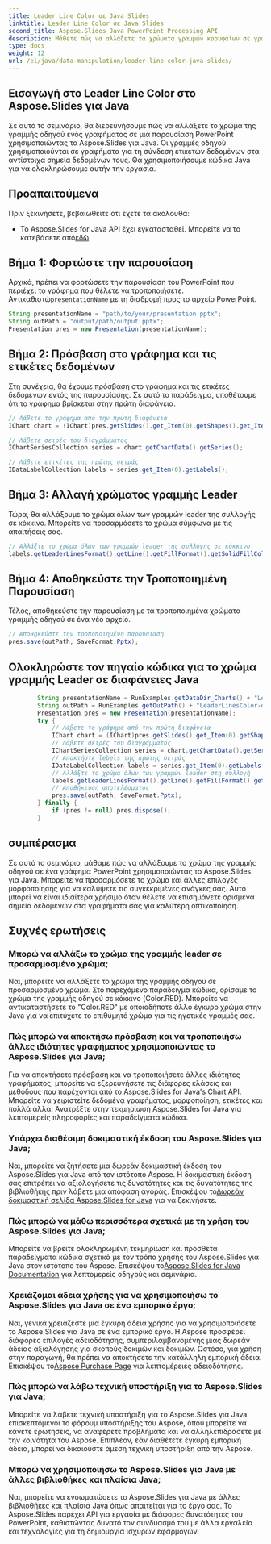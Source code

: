 ```yaml
---
title: Leader Line Color σε Java Slides
linktitle: Leader Line Color σε Java Slides
second_title: Aspose.Slides Java PowerPoint Processing API
description: Μάθετε πώς να αλλάζετε τα χρώματα γραμμών κορυφαίων σε γραφήματα PowerPoint χρησιμοποιώντας το Aspose.Slides για Java. Οδηγός βήμα προς βήμα με παραδείγματα πηγαίου κώδικα.
type: docs
weight: 12
url: /el/java/data-manipulation/leader-line-color-java-slides/
---
```


## Εισαγωγή στο Leader Line Color στο Aspose.Slides για Java

Σε αυτό το σεμινάριο, θα διερευνήσουμε πώς να αλλάξετε το χρώμα της γραμμής οδηγού ενός γραφήματος σε μια παρουσίαση PowerPoint χρησιμοποιώντας το Aspose.Slides για Java. Οι γραμμές οδηγού χρησιμοποιούνται σε γραφήματα για τη σύνδεση ετικετών δεδομένων στα αντίστοιχα σημεία δεδομένων τους. Θα χρησιμοποιήσουμε κώδικα Java για να ολοκληρώσουμε αυτήν την εργασία.

## Προαπαιτούμενα

Πριν ξεκινήσετε, βεβαιωθείτε ότι έχετε τα ακόλουθα:

-  Το Aspose.Slides for Java API έχει εγκατασταθεί. Μπορείτε να το κατεβάσετε από[εδώ](https://releases.aspose.com/slides/java/).

## Βήμα 1: Φορτώστε την παρουσίαση

Αρχικά, πρέπει να φορτώσετε την παρουσίαση του PowerPoint που περιέχει το γράφημα που θέλετε να τροποποιήσετε. Αντικαθιστώ`presentationName` με τη διαδρομή προς το αρχείο PowerPoint.

```java
String presentationName = "path/to/your/presentation.pptx";
String outPath = "output/path/output.pptx";
Presentation pres = new Presentation(presentationName);
```

## Βήμα 2: Πρόσβαση στο γράφημα και τις ετικέτες δεδομένων

Στη συνέχεια, θα έχουμε πρόσβαση στο γράφημα και τις ετικέτες δεδομένων εντός της παρουσίασης. Σε αυτό το παράδειγμα, υποθέτουμε ότι το γράφημα βρίσκεται στην πρώτη διαφάνεια.

```java
// Λάβετε το γράφημα από την πρώτη διαφάνεια
IChart chart = (IChart)pres.getSlides().get_Item(0).getShapes().get_Item(0);

// Λάβετε σειρές του διαγράμματος
IChartSeriesCollection series = chart.getChartData().getSeries();

// Λάβετε ετικέτες της πρώτης σειράς
IDataLabelCollection labels = series.get_Item(0).getLabels();
```

## Βήμα 3: Αλλαγή χρώματος γραμμής Leader

Τώρα, θα αλλάξουμε το χρώμα όλων των γραμμών leader της συλλογής σε κόκκινο. Μπορείτε να προσαρμόσετε το χρώμα σύμφωνα με τις απαιτήσεις σας.

```java
// Αλλάξτε το χρώμα όλων των γραμμών leader της συλλογής σε κόκκινο
labels.getLeaderLinesFormat().getLine().getFillFormat().getSolidFillColor().setColor(Color.RED);
```

## Βήμα 4: Αποθηκεύστε την Τροποποιημένη Παρουσίαση

Τέλος, αποθηκεύστε την παρουσίαση με τα τροποποιημένα χρώματα γραμμής οδηγού σε ένα νέο αρχείο.

```java
// Αποθηκεύστε την τροποποιημένη παρουσίαση
pres.save(outPath, SaveFormat.Pptx);
```

## Ολοκληρώστε τον πηγαίο κώδικα για το χρώμα γραμμής Leader σε διαφάνειες Java

```java
        String presentationName = RunExamples.getDataDir_Charts() + "LeaderLinesColor.pptx";
        String outPath = RunExamples.getOutPath() + "LeaderLinesColor-out.pptx";
        Presentation pres = new Presentation(presentationName);
        try {
            // Λάβετε το γράφημα από την πρώτη διαφάνεια
            IChart chart = (IChart)pres.getSlides().get_Item(0).getShapes().get_Item(0);
            // Λάβετε σειρές του διαγράμματος
            IChartSeriesCollection series = chart.getChartData().getSeries();
            // Αποκτήστε lebels της πρώτης σειράς
            IDataLabelCollection labels = series.get_Item(0).getLabels();
            // Αλλάξτε το χρώμα όλων των γραμμών leader στη συλλογή
            labels.getLeaderLinesFormat().getLine().getFillFormat().getSolidFillColor().setColor(Color.RED);
            // Αποθήκευση αποτελέσματος
            pres.save(outPath, SaveFormat.Pptx);
        } finally {
            if (pres != null) pres.dispose();
        }
```

## συμπέρασμα

Σε αυτό το σεμινάριο, μάθαμε πώς να αλλάξουμε το χρώμα της γραμμής οδηγού σε ένα γράφημα PowerPoint χρησιμοποιώντας το Aspose.Slides για Java. Μπορείτε να προσαρμόσετε το χρώμα και άλλες επιλογές μορφοποίησης για να καλύψετε τις συγκεκριμένες ανάγκες σας. Αυτό μπορεί να είναι ιδιαίτερα χρήσιμο όταν θέλετε να επισημάνετε ορισμένα σημεία δεδομένων στα γραφήματα σας για καλύτερη οπτικοποίηση.

## Συχνές ερωτήσεις

### Μπορώ να αλλάξω το χρώμα της γραμμής leader σε προσαρμοσμένο χρώμα;

Ναι, μπορείτε να αλλάξετε το χρώμα της γραμμής οδηγού σε προσαρμοσμένο χρώμα. Στο παρεχόμενο παράδειγμα κώδικα, ορίσαμε το χρώμα της γραμμής οδηγού σε κόκκινο (Color.RED). Μπορείτε να αντικαταστήσετε το "Color.RED" με οποιοδήποτε άλλο έγκυρο χρώμα στην Java για να επιτύχετε το επιθυμητό χρώμα για τις ηγετικές γραμμές σας.

### Πώς μπορώ να αποκτήσω πρόσβαση και να τροποποιήσω άλλες ιδιότητες γραφήματος χρησιμοποιώντας το Aspose.Slides για Java;

Για να αποκτήσετε πρόσβαση και να τροποποιήσετε άλλες ιδιότητες γραφήματος, μπορείτε να εξερευνήσετε τις διάφορες κλάσεις και μεθόδους που παρέχονται από το Aspose.Slides for Java's Chart API. Μπορείτε να χειριστείτε δεδομένα γραφήματος, μορφοποίηση, ετικέτες και πολλά άλλα. Ανατρέξτε στην τεκμηρίωση Aspose.Slides for Java για λεπτομερείς πληροφορίες και παραδείγματα κώδικα.

### Υπάρχει διαθέσιμη δοκιμαστική έκδοση του Aspose.Slides για Java;

 Ναι, μπορείτε να ζητήσετε μια δωρεάν δοκιμαστική έκδοση του Aspose.Slides για Java από τον ιστότοπο Aspose. Η δοκιμαστική έκδοση σάς επιτρέπει να αξιολογήσετε τις δυνατότητες και τις δυνατότητες της βιβλιοθήκης πριν λάβετε μια απόφαση αγοράς. Επισκέψου το[Δωρεάν δοκιμαστική σελίδα Aspose.Slides for Java](https://products.aspose.com/slides/java) για να ξεκινήσετε.

### Πώς μπορώ να μάθω περισσότερα σχετικά με τη χρήση του Aspose.Slides για Java;

 Μπορείτε να βρείτε ολοκληρωμένη τεκμηρίωση και πρόσθετα παραδείγματα κώδικα σχετικά με τον τρόπο χρήσης του Aspose.Slides για Java στον ιστότοπο του Aspose. Επισκέψου το[Aspose.Slides for Java Documentation](https://docs.aspose.com/slides/java/) για λεπτομερείς οδηγούς και σεμινάρια.

### Χρειάζομαι άδεια χρήσης για να χρησιμοποιήσω το Aspose.Slides για Java σε ένα εμπορικό έργο;

Ναι, γενικά χρειάζεστε μια έγκυρη άδεια χρήσης για να χρησιμοποιήσετε το Aspose.Slides για Java σε ένα εμπορικό έργο. Η Aspose προσφέρει διάφορες επιλογές αδειοδότησης, συμπεριλαμβανομένης μιας δωρεάν άδειας αξιολόγησης για σκοπούς δοκιμών και δοκιμών. Ωστόσο, για χρήση στην παραγωγή, θα πρέπει να αποκτήσετε την κατάλληλη εμπορική άδεια. Επισκέψου το[Aspose Purchase Page](https://purchase.aspose.com/) για λεπτομέρειες αδειοδότησης.

### Πώς μπορώ να λάβω τεχνική υποστήριξη για το Aspose.Slides για Java;

Μπορείτε να λάβετε τεχνική υποστήριξη για το Aspose.Slides για Java επισκεπτόμενοι το φόρουμ υποστήριξης του Aspose, όπου μπορείτε να κάνετε ερωτήσεις, να αναφέρετε προβλήματα και να αλληλεπιδράσετε με την κοινότητα του Aspose. Επιπλέον, εάν διαθέτετε έγκυρη εμπορική άδεια, μπορεί να δικαιούστε άμεση τεχνική υποστήριξη από την Aspose.

### Μπορώ να χρησιμοποιήσω το Aspose.Slides για Java με άλλες βιβλιοθήκες και πλαίσια Java;

Ναι, μπορείτε να ενσωματώσετε το Aspose.Slides για Java με άλλες βιβλιοθήκες και πλαίσια Java όπως απαιτείται για το έργο σας. Το Aspose.Slides παρέχει API για εργασία με διάφορες δυνατότητες του PowerPoint, καθιστώντας δυνατό τον συνδυασμό του με άλλα εργαλεία και τεχνολογίες για τη δημιουργία ισχυρών εφαρμογών.
